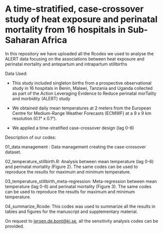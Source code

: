 # A time-stratified, case-crossover study of heat exposure and perinatal mortality from 16 hospitals in Sub-Saharan Africa

In this repository we have uploaded all the Rcodes we used to analyse the ALERT data focusing on the associations between heat exposure and perinatal mortality and antepartum and intrapartum stillbirths

Data Used:

- This study included singleton births from a prospective observational study in 16 hospitals in Benin, Malawi, Tanzania and Uganda collected as part of the Action Leveraging Evidence to Reduce perinatal morTality and morbidity (ALERT) study

- We obtained daily mean temperatures at 2 meters from the European Centre for Medium-Range Weather Forecasts (ECMWF) at a 9 x 9 km resolution (0.1° x 0.1°).

- We applied a time-stratified case-crossover design (lag 0-6)


Description of our codes:

01_data management : Data management creating the case-crossover dataset.

02_temperature_stillbirth.R: Analysis between mean temperature (lag 0-6) and perinatal mortality (Figure 2). The same codes can be used to reproduce the results for maximum and minimum temperature.

03_temperature_stillbirth_meta-regression: Meta-regression between mean temperature (lag 0-6) and perinatal mortality (Figure 3). The same codes can be used to reproduce the results for maximum and minimum temperature.

04_summarize_Rcode: This codes was used to summarize all the results in tables and figures for the manuscript and supplementary material. 

On request to jeroen.de.bont@ki.se, all the sensitivity analysis codes can be provided.

